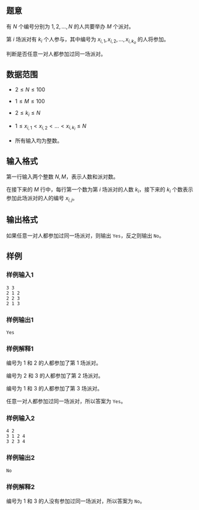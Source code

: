 ## 题意

有 $N$ 个编号分别为 $1,2,\dots,N$ 的人共要举办 $M$ 个派对。

第 $i$ 场派对有 $k_i$ 个人参与，其中编号为 $x_{i,1},x_{i,2},\dots,x_{i,k_o}$ 的人将参加。

判断是否任意一对人都参加过同一场派对。

## 数据范围

- $2\leq N\leq 100$

- $1\leq M\leq 100$

- $2\leq k_i\leq N$

- $1\leq x_{i,1} < x_{i,2} < \dots < x_{i,k_i} \leq N$

- 所有输入均为整数。

## 输入格式

第一行输入两个整数 $N,M$，表示人数和派对数。

在接下来的 $M$ 行中，每行第一个数为第 $i$ 场派对的人数 $k_i$，接下来的 $k_i$ 个数表示参加此场派对的人的编号 $x_{i,j}$。

## 输出格式

如果任意一对人都参加过同一场派对，则输出 `Yes`，反之则输出 `No`。

## 样例

### 样例输入1

```
3 3
2 1 2
2 2 3
2 1 3
```

### 样例输出1

```
Yes
```

### 样例解释1

编号为 $1$ 和 $2$ 的人都参加了第 $1$ 场派对。

编号为 $2$ 和 $3$ 的人都参加了第 $2$ 场派对。

编号为 $1$ 和 $3$ 的人都参加了第 $3$ 场派对。

任意一对人都参加过同一场派对，所以答案为 `Yes`。

### 样例输入2

```
4 2
3 1 2 4
3 2 3 4
```

### 样例输出2

```
No
```

### 样例解释2

编号为 $1$ 和 $3$ 的人没有参加过同一场派对，所以答案为 `No`。
